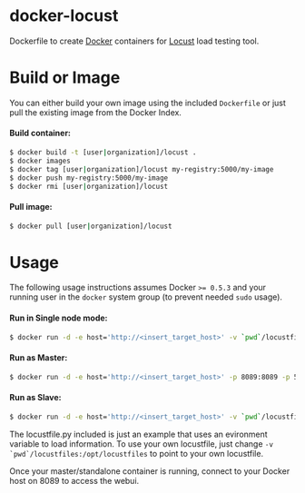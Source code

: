 docker-locust
=============
Dockerfile to create [Docker](https://www.docker.io/) containers for [Locust](https://github.com/locustio/locust) load testing tool.

Build or Image
=====
You can either build your own image using the included ```Dockerfile``` or just pull the existing image from the Docker Index.

#### Build container:
```bash
$ docker build -t [user|organization]/locust .
$ docker images
$ docker tag [user|organization]/locust my-registry:5000/my-image
$ docker push my-registry:5000/my-image
$ docker rmi [user|organization]/locust
```

#### Pull image:
```bash
$ docker pull [user|organization]/locust
```

Usage
=====
The following usage instructions assumes Docker `>= 0.5.3` and your running
user in the `docker` system group (to prevent needed `sudo` usage).

#### Run in Single node mode:
```bash
$ docker run -d -e host='http://<insert_target_host>' -v `pwd`/locustfiles:/opt/locustfiles [user|organization]/locust locust -f /opt/locustfiles/locustfile.py
```

#### Run as Master:
```bash
$ docker run -d -e host='http://<insert_target_host>' -p 8089:8089 -p 5557:5557 -p 5558:5558 -v `pwd`/locustfiles:/opt/locustfiles [user|organization]/locust locust --master -f /opt/locustfiles/locustfile.py
```

#### Run as Slave:
```bash
$ docker run -d -e host='http://<insert_target_host>' -v `pwd`/locustfiles:/opt/locustfiles [user|organization]/locust locust --slave --master-host=<ip_of_docker_host> -f /opt/locustfiles/locustfile.py
```

The locustfile.py included is just an example that uses an evironment variable to load information. To use your own locustfile, just change ```-v `pwd`/locustfiles:/opt/locustfiles``` to point to your own locustfile.

Once your master/standalone container is running, connect to your Docker host on 8089 to access the webui.
